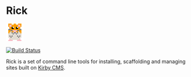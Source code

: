 # Rick

![](https://raw.githubusercontent.com/AugustMiller/rick/master/rick.png)

[![Build Status](https://travis-ci.org/AugustMiller/rick.svg)](https://travis-ci.org/AugustMiller/rick)

Rick is a set of command line tools for installing, scaffolding and managing sites built on [Kirby CMS](https://github.com/getkirby/kirby).
